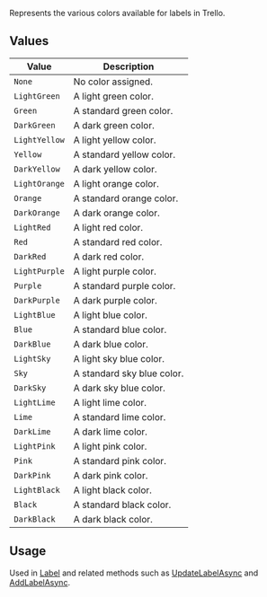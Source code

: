 Represents the various colors available for labels in Trello.

## Values
| Value | Description |
| --- | --- |
| `None` | No color assigned. |
| `LightGreen` | A light green color. |
| `Green` | A standard green color. |
| `DarkGreen` | A dark green color. |
| `LightYellow` | A light yellow color. |
| `Yellow` | A standard yellow color. |
| `DarkYellow` | A dark yellow color. |
| `LightOrange` | A light orange color. |
| `Orange` | A standard orange color. |
| `DarkOrange` | A dark orange color. |
| `LightRed` | A light red color. |
| `Red` | A standard red color. |
| `DarkRed` | A dark red color. |
| `LightPurple` | A light purple color. |
| `Purple` | A standard purple color. |
| `DarkPurple` | A dark purple color. |
| `LightBlue` | A light blue color. |
| `Blue` | A standard blue color. |
| `DarkBlue` | A dark blue color. |
| `LightSky` | A light sky blue color. |
| `Sky` | A standard sky blue color. |
| `DarkSky` | A dark sky blue color. |
| `LightLime` | A light lime color. |
| `Lime` | A standard lime color. |
| `DarkLime` | A dark lime color. |
| `LightPink` | A light pink color. |
| `Pink` | A standard pink color. |
| `DarkPink` | A dark pink color. |
| `LightBlack` | A light black color. |
| `Black` | A standard black color. |
| `DarkBlack` | A dark black color. |

## Usage
Used in [Label](Label) and related methods such as [UpdateLabelAsync](UpdateLabelAsync) and [AddLabelAsync](AddLabelAsync).
